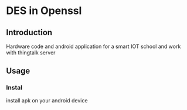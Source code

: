 # DES in Openssl
## Introduction
Hardware code and android application for a smart IOT school and work with thingtalk server
## Usage
### Instal 
install apk on your android device